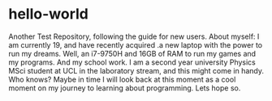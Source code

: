 # hello-world
Another Test Repository, following the guide for new users.
About myself:
I am currently 19, and have recently acquired .a new laptop with the power to run my dreams. Well, an i7-9750H and 16GB of RAM to run my games and my programs. And my school work.
I am a second year university Physics MSci student at UCL in the laboratory stream, and this might come in handy. Who knows?
Maybe in time I will look back at this moment as a cool moment on my journey to learning about programming. Lets hope so.
